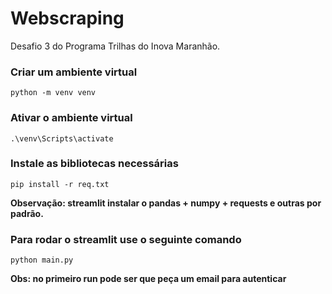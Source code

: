 # Webscraping
Desafio 3 do Programa Trilhas do Inova Maranhão.

### Criar um ambiente virtual
```
python -m venv venv
```

### Ativar o ambiente virtual
```
.\venv\Scripts\activate
```

### Instale as bibliotecas necessárias
```
pip install -r req.txt
```

**Observação: streamlit instalar o pandas + numpy + requests e outras por padrão.**

### Para rodar o streamlit use o seguinte comando
```
python main.py
```
**Obs: no primeiro run pode ser que peça um email para autenticar**
